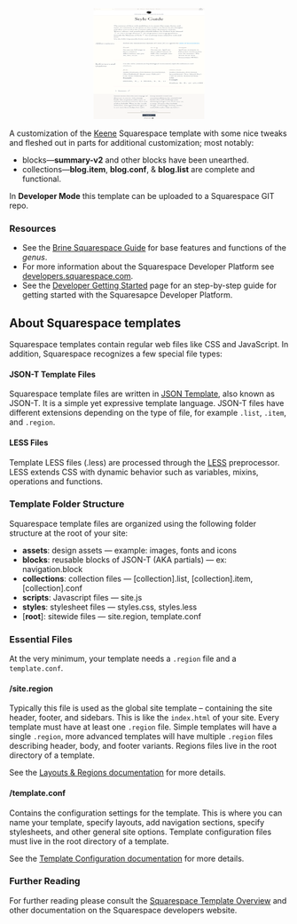 <p align="center"><img src ="/screenshot.png" style="width: 200px; height: 200px;"/></p>

A customization of the [Keene](http://keene-demo.squarespace.com) Squarespace template with some nice tweaks and fleshed out in parts for additional customization; most notably:
- blocks—__summary-v2__ and other blocks have been unearthed.
- collections—__blog.item__, __blog.conf__, & __blog.list__ are complete and functional.

In __Developer Mode__ this template can be uploaded to a Squarespace GIT repo.

### Resources
- See the [Brine Squarespace Guide](https://support.squarespace.com/hc/en-us/articles/212512738-Using-the-Brine-template) for base features and functions of the _genus_.
- For more information about the Squarespace Developer Platform see [developers.squarespace.com](http://developers.squarespace.com).
- See the [Developer Getting Started](https://developers.squarespace.com/getting-started) page for an step-by-step guide for getting started with the Squaresapce Developer Platform.

## About Squarespace templates
Squarespace templates contain regular web files like CSS and JavaScript. In addition, Squarespace recognizes a few special file types:

#### JSON-T Template Files

Squarespace template files are written in [JSON Template](https://developers.squarespace.com/what-is-json-t), also known as JSON-T. It is a simple yet expressive template language. JSON-T files have different extensions depending on the type of file, for example `.list`, `.item`, and `.region`.

#### LESS Files

Template LESS files (.less) are processed through the [LESS](http://lesscss.org/) preprocessor. LESS extends CSS with dynamic behavior such as variables, mixins, operations and functions.

### Template Folder Structure

Squarespace template files are organized using the following folder structure at the root of your site:

- **assets**: design assets — example: images, fonts and icons
- **blocks**: reusable blocks of JSON-T (AKA partials) — ex: navigation.block
- **collections**: collection files — [collection].list, [collection].item, [collection].conf
- **scripts**: Javascript files — site.js
- **styles**: stylesheet files — styles.css, styles.less
- [**root**]: sitewide files — site.region, template.conf

### Essential Files

At the very minimum, your template needs a `.region` file and a `template.conf`.

#### /site.region

Typically this file is used as the global site template – containing the site header, footer, and sidebars. This is like the `index.html` of your site. Every template must have at least one `.region` file. Simple templates will have a single `.region`, more advanced templates will have multiple `.region` files describing header, body, and footer variants. Regions files live in the root directory of a template.

See the [Layouts & Regions documentation](https://developers.squarespace.com/layouts-regions/) for more details.

#### /template.conf

Contains the configuration settings for the template. This is where you can name your template, specify layouts, add navigation sections, specify stylesheets, and other general site options. Template configuration files must live in the root directory of a template.

See the [Template Configuration documentation](https://developers.squarespace.com/template-configuration/) for more details.

### Further Reading

For further reading please consult the [Squarespace Template Overview](https://developers.squarespace.com/template-overview/) and other documentation on the Squarespace developers website.
